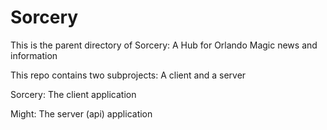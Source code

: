 Sorcery
=================

This is the parent directory of Sorcery: A Hub for Orlando Magic news and information

This repo contains two subprojects: A client and a server

Sorcery: The client application

Might: The server (api) application